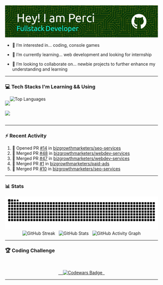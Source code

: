 ![Header](./images/github-header-image.webp)

- 👀 I’m interested in... coding, console games
  
- 🌱 I’m currently learning... web development and looking for internship
  
- 💞️ I’m looking to collaborate on... newbie projects to further enhance my understanding and learning

---


### 💻 Tech Stacks I'm Learning && Using
<div style="display: flex">

  <div align="center">
    <p align="center">
      <a href="https://github.com/perci-aceron">
        <img src="https://skillicons.dev/icons?i=html,css,js,typescript,git,github" />
      </a>
    </p>
    <p align="center">
      <a href="https://github.com/perci-aceron">
        <img src="https://skillicons.dev/icons?i=mongodb,express,react,nodejs,astro" />
      </a>
    </p>
  </div>

  <div align="center">
    <img src="https://github-readme-stats.vercel.app/api/top-langs/?username=perci-aceron&theme=tokyonight&hide_border=false&include_all_commits=true&count_private=false&layout=compact" alt="Top Languages"/>
  </div>

</div>




---

### :zap: Recent Activity

<!--START_SECTION:activity-->
1. 💪 Opened PR [#14](https://github.com/bizgrowthmarketers/seo-services/pull/14) in [bizgrowthmarketers/seo-services](https://github.com/bizgrowthmarketers/seo-services)
2. 🎉 Merged PR [#48](https://github.com/bizgrowthmarketers/webdev-services/pull/48) in [bizgrowthmarketers/webdev-services](https://github.com/bizgrowthmarketers/webdev-services)
3. 🎉 Merged PR [#47](https://github.com/bizgrowthmarketers/webdev-services/pull/47) in [bizgrowthmarketers/webdev-services](https://github.com/bizgrowthmarketers/webdev-services)
4. 🎉 Merged PR [#1](https://github.com/bizgrowthmarketers/paid-ads/pull/1) in [bizgrowthmarketers/paid-ads](https://github.com/bizgrowthmarketers/paid-ads)
5. 🎉 Merged PR [#10](https://github.com/bizgrowthmarketers/seo-services/pull/10) in [bizgrowthmarketers/seo-services](https://github.com/bizgrowthmarketers/seo-services)
<!--END_SECTION:activity-->

---

### :bar_chart: Stats
<div align="center">
  <img src="https://github.com/perci-aceron/perci-aceron/blob/manual-run-output/only-svg/github-contribution-grid-snake-dark.svg" alt="Github Snake"/>
  <img src="https://github-readme-streak-stats.herokuapp.com/?user=perci-aceron&theme=tokyonight&hide_border=false" alt="GitHub Streak"/>
  <img src="https://github-readme-stats.vercel.app/api?username=perci-aceron&theme=tokyonight&hide_border=false&include_all_commits=true&count_private=false" alt="GitHub Stats"/>
  <img src="https://github-readme-activity-graph.vercel.app/graph?username=perci-aceron&theme=tokyo-night" alt="GitHub Activity Graph"/>
</div> 

  
---


### 🏆 Coding Challenge


<div align="center">
  
  <a href="https://www.codewars.com/users/perci-aceron">
  
    <img src="https://github.r2v.ch/codewars?user=perci-aceron&top_languages=true&hide_clan=true&stroke=%23BB432C&theme=gradient_dark_by_level" alt="Codewars Badge"/>
 
  </a>
  
</div>


---

<!---
perci-aceron/perci-aceron is a ✨ special ✨ repository because its `README.md` (this file) appears on your GitHub profile.
You can click the Preview link to take a look at your changes.
--->
